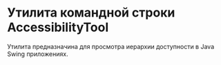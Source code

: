 # Утилита командной строки AccessibilityTool

Утилита предназначина для просмотра иерархии доступности в Java Swing приложениях.